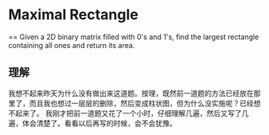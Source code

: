 # Maximal Rectangle
==
Given a 2D binary matrix filled with 0's and 1's, find the largest rectangle containing all ones and return its area.

## 理解
我想不起来昨天为什么没有做出来这道题。按理，既然前一道题的方法已经放在那里了，而且我也想过一层层的删除，然后变成柱状图，但为什么没实施呢？已经想不起来了。
我刚才把前一道题又花了一个小时，仔细理解几遍，然后又写了几遍，体会清楚了。看看以后再写的时候，会不会犹豫。